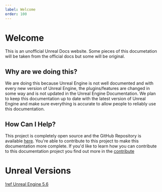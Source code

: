 ```yaml
---
label: Welcome
order: 100
---
```

# Welcome

This is an unofficial Unreal Docs website. Some pieces of this documetation will be taken from the official docs but some will be original.

## Why are we doing this?

We are doing this because Unreal Engine is not well documented and with every new version of Unreal Engine, the plugins/features are changed in some way and is not updated in the Unreal Engine Documentation. We plan to keep this documentation up to date with the latest version of Unreal Engine and make sure everything is accurate to allow people to reliably use this documentation.

## How Can I Help?

This project is completely open source and the GitHub Repository is available [here](). You're able to contribute to this project to make this documentation more complete. If you'd like to learn how you can contribute to this documentation project you find out more in the [contribute](/Contribute/Contribute.md)

# Unreal Versions
[!ref Unreal Engine 5.6](/5.6/)